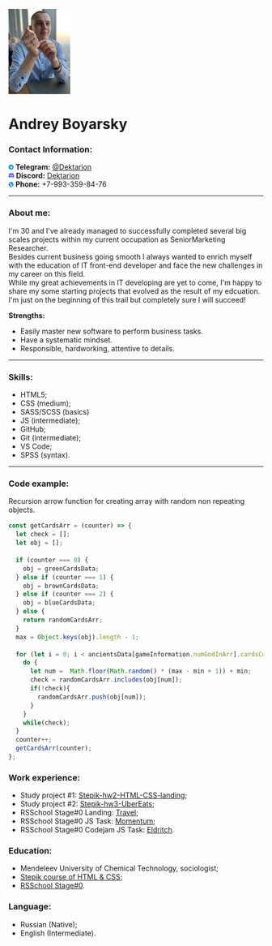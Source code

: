 ![Photo](./assets/img/photo.jpg)<br>
# Andrey Boyarsky

### Contact Information:
![Telegram](./assets/img/tg.png) **Telegram:** [@Dektarion](https://t.me/Dektarion)<br>
![Discord](./assets/img/dis.png) **Discord:** [Dektarion](https://discordapp.com/users/377117456017391619/)<br>
![Phone](./assets/img/phone.png) **Phone:** +7-993-359-84-76

---

### About me:
I'm 30 and I've already managed to successfully completed several big scales projects within my current occupation as SeniorMarketing Researcher.<br>
Besides current business going smooth I always wanted  to enrich myself with the education of IT front-end developer and face the new challenges in my career on this field.<br>
While my great achievements in IT developing are yet to come, I'm happy to share my some starting projects that evolved as the result of my edcuation.<br>
I'm just on the beginning of this trail but completely sure I will succeed!

**Strengths:**
- Easily master new software to perform business tasks.
- Have a systematic mindset.
- Responsible, hardworking, attentive to details.

---

### Skills:
- HTML5;
- CSS (medium);
- SASS/SCSS (basics)
- JS (intermediate);
- GitHub;
- Git (intermediate);
- VS Code;
- SPSS (syntax).

---

### Code example:
Recursion arrow function for creating array with random non repeating objects.
```javascript
const getCardsArr = (counter) => {
  let check = [];
  let obj = [];

  if (counter === 0) {
    obj = greenCardsData;
  } else if (counter === 1) {
    obj = brownCardsData;
  } else if (counter === 2) {
    obj = blueCardsData;
  } else {
    return randomCardsArr;
  }
  max = Object.keys(obj).length - 1;

  for (let i = 0; i < ancientsData[gameInformation.numGodInArr].cardsCount[counter]; i++) {
    do {
      let num =  Math.floor(Math.random() * (max - min + 1)) + min;
      check = randomCardsArr.includes(obj[num]);
      if(!check){
        randomCardsArr.push(obj[num]);
      }
    }
    while(check);
  }
  counter++;
  getCardsArr(counter);
};
```

### Work experience:
- Study project #1: [Stepik-hw2-HTML-CSS-landing](https://github.com/Dektarion/Stepik-hw2-HTML-CSS-landing);
- Study project #2: [Stepik-hw3-UberEats](https://github.com/Dektarion/Stepik-hw3-UberEats);
- RSSchool Stage#0 Landing: [Travel](https://dektarion.github.io/Travel/);
- RSSchool Stage#0 JS Task: [Momentum](https://dektarion-momentum.netlify.app/);
- RSSchool Stage#0 Codejam JS Task: [Eldritch](https://dektarion.github.io/codejam-eldritch/).

### Education:
- Mendeleev University of Chemical Technology, sociologist;
- [Stepik course of HTML & CSS](https://stepik.org/course/38218);
- [RSSchool Stage#0](https://github.com/rolling-scopes-school/tasks/tree/master/stage0).

### Language:
- Russian (Native);
- English (Intermediate).